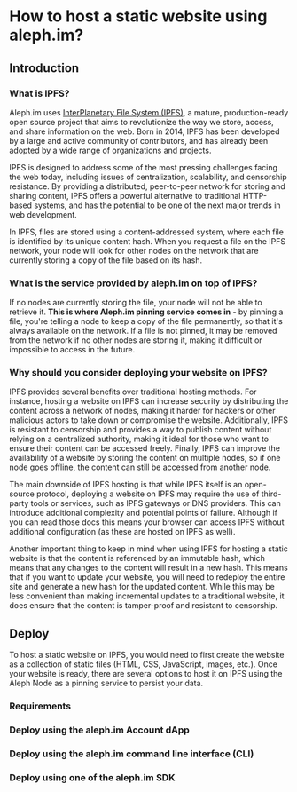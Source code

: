 # How to host a static website using aleph.im?

## Introduction

### What is IPFS?

Aleph.im uses [InterPlanetary File System (IPFS)](https://ipfs.tech/), a mature, production-ready open source project that aims to revolutionize the way we store, access, and share information on the web. Born in 2014, IPFS has been developed by a large and active community of contributors, and has already been adopted by a wide range of organizations and projects.

IPFS is designed to address some of the most pressing challenges facing the web today, including issues of centralization, scalability, and censorship resistance. By providing a distributed, peer-to-peer network for storing and sharing content, IPFS offers a powerful alternative to traditional HTTP-based systems, and has the potential to be one of the next major trends in web development.

In IPFS, files are stored using a content-addressed system, where each file is identified by its unique content hash. When you request a file on the IPFS network, your node will look for other nodes on the network that are currently storing a copy of the file based on its hash.

### What is the service provided by aleph.im on top of IPFS?

If no nodes are currently storing the file, your node will not be able to retrieve it. **This is where Aleph.im pinning service comes in** - by pinning a file, you're telling a node to keep a copy of the file permanently, so that it's always available on the network. If a file is not pinned, it may be removed from the network if no other nodes are storing it, making it difficult or impossible to access in the future.

### Why should you consider deploying your website on IPFS?

IPFS provides several benefits over traditional hosting methods. For instance, hosting a website on IPFS can increase security by distributing the content across a network of nodes, making it harder for hackers or other malicious actors to take down or compromise the website. Additionally, IPFS is resistant to censorship and provides a way to publish content without relying on a centralized authority, making it ideal for those who want to ensure their content can be accessed freely. Finally, IPFS can improve the availability of a website by storing the content on multiple nodes, so if one node goes offline, the content can still be accessed from another node.

The main downside of IPFS hosting is that while IPFS itself is an open-source protocol, deploying a website on IPFS may require the use of third-party tools or services, such as IPFS gateways or DNS providers. This can introduce additional complexity and potential points of failure. Although if you can read those docs this means your browser can access IPFS without additional configuration (as these are hosted on IPFS as well).

Another important thing to keep in mind when using IPFS for hosting a static website is that the content is referenced by an immutable hash, which means that any changes to the content will result in a new hash. This means that if you want to update your website, you will need to redeploy the entire site and generate a new hash for the updated content. While this may be less convenient than making incremental updates to a traditional website, it does ensure that the content is tamper-proof and resistant to censorship.

## Deploy

To host a static website on IPFS, you would need to first create the website as a collection of static files (HTML, CSS, JavaScript, images, etc.). Once your website is ready, there are several options to host it on IPFS using the Aleph Node as a pinning service to persist your data.

### Requirements

### Deploy using the aleph.im Account dApp

### Deploy using the aleph.im command line interface (CLI)

### Deploy using one of the aleph.im SDK
